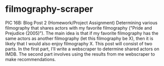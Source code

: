 # filmography-scraper

PIC 16B: Blog Post 2 (Homework/Project Assignment)
Determining various filmography that shares actors with my favorite filmography ("Pride and Prejudice (2005)"). The main idea is that if my favorite filmography has the same actors as another filmography (let this filmography be X), then it is likely that I would also enjoy filmography X. 
This post will consist of two parts. In the first part, I'll write a webscraper to determine shared actors on IMDB. The second part involves using the results from me webscraper to make recommendations. 
